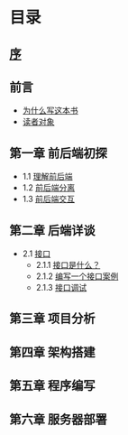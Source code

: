 # 目录

## [序](preface/index.md)

## 前言
- [为什么写这本书](introduction/why_write.md)
- [读者对象](introduction/reader.md)

## 第一章 前后端初探
- 1.1 [理解前后端](front_backend/understand.md)
- 1.2 [前后端分离](front_backend/separate.md)
- 1.3 [前后端交互](front_backend/interaction.md)

## 第二章 后端详谈
- 2.1 [接口](backend/interface/index.md)
	- 2.1.1 [接口是什么？](backend/interface/definition.md)
	- 2.1.2 [编写一个接口案例](backend/interface/write.md)
	- 2.1.3 [接口调试](backend/interface/debugging.md)

## 第三章 项目分析

## 第四章 架构搭建

## 第五章 程序编写

## 第六章 服务器部署
